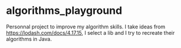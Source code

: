 # algorithms_playground
Personnal project to improve my algorithm skills.
I take ideas from https://lodash.com/docs/4.17.15, I select a lib and I try to recreate their algorithms in Java.
